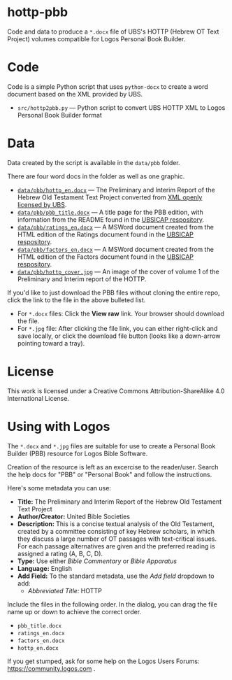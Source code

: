 # hottp-pbb
Code and data to produce a `*.docx` file of UBS's HOTTP (Hebrew OT Text Project) volumes compatible for Logos Personal Book Builder.

# Code

Code is a simple Python script that uses `python-docx` to create a word document based on the XML provided by UBS.

* `src/hottp2pbb.py` — Python script to convert UBS HOTTP XML to Logos Personal Book Builder format

# Data

Data created by the script is available in the `data/pbb` folder.

There are four word docs in the folder as well as one graphic. 

* [`data/pbb/hottp_en.docx`](data/pbb/hottp_en.docx) — The Preliminary and Interim Report of the Hebrew Old Testament Text Project converted from [XML openly licensed by UBS](https://github.com/ubsicap/ubs-open-license/tree/main/HOTTP).
* [`data/pbb/pbb_title.docx`](data/pbb/pbb_title.docx) — A title page for the PBB edition, with information from the README found in the [UBSICAP respository](https://github.com/ubsicap/ubs-open-license/tree/main/HOTTP).
* [`data/pbb/ratings_en.docx`](data/pbb/ratings_en.docx) — A MSWord document created from the HTML edition of the Ratings document found in the [UBSICAP respository](https://github.com/ubsicap/ubs-open-license/tree/main/HOTTP).
* [`data/pbb/factors_en.docx`](data/pbb/factors_en.docx) — A MSWord document created from the HTML edition of the Factors document found in the [UBSICAP respository](https://github.com/ubsicap/ubs-open-license/tree/main/HOTTP).
* [`data/pbb/hottp_cover.jpg`](data/pbb/hottp_cover.jpg) — An image of the cover of volume 1 of the Preliminary and Interim report of the HOTTP.

If you'd like to just download the PBB files without cloning the entire repo, click the link to the file in the above bulleted list. 

* For `*.docx` files: Click the **View raw** link. Your browser should download the file.
* For `*.jpg` file: After clicking the file link, you can either right-click and save locally, or click the download file button (looks like a down-arrow pointing toward a tray).

# License

This work is licensed under a Creative Commons Attribution-ShareAlike 4.0 International License.

# Using with Logos

The `*.docx` and `*.jpg` files are suitable for use to create a Personal Book Builder (PBB) resource for Logos Bible Software.

Creation of the resource is left as an excercise to the reader/user. Search the help docs for "PBB" or "Personal Book" and follow the instructions.

Here's some metadata you can use:

* **Title:** The Preliminary and Interim Report of the Hebrew Old Testament Text Project
* **Author/Creator:** United Bible Societies
* **Description:** This is a concise textual analysis of the Old Testament, created by a committee consisting of key Hebrew scholars, in which they discuss a large number of OT passages with text-critical issues. For each passage alternatives are given and the preferred reading is assigned a rating (A, B, C, D).
* **Type:** Use either _Bible Commentary_ or _Bible Apparatus_
* **Language:** English
* **Add Field:** To the standard metadata, use the _Add field_ dropdown to add:
  * _Abbreviated Title:_ HOTTP

Include the files in the following order. In the dialog, you can drag the file name up or down to achieve the correct order.

* `pbb_title.docx`
* `ratings_en.docx`
* `factors_en.docx`
* `hottp_en.docx`

If you get stumped, ask for some help on the Logos Users Forums: https://community.logos.com .

